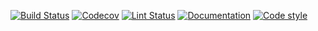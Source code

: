 [![Build Status](https://github.com/allen-cell-animated/abm-colony-collection/workflows/build/badge.svg)](https://github.com/allen-cell-animated/abm-colony-collection/actions?query=workflow%3Abuild)
[![Codecov](https://img.shields.io/codecov/c/gh/allen-cell-animated/abm-colony-collection?token=YSWZXHUW1R)](https://codecov.io/gh/allen-cell-animated/abm-colony-collection)
[![Lint Status](https://github.com/allen-cell-animated/abm-colony-collection/workflows/lint/badge.svg)](https://github.com/allen-cell-animated/abm-colony-collection/actions?query=workflow%3Alint)
[![Documentation](https://github.com/allen-cell-animated/abm-colony-collection/workflows/documentation/badge.svg)](https://allen-cell-animated.github.io/abm-colony-collection/)
[![Code style](https://img.shields.io/badge/code%20style-black-000000.svg)](https://github.com/psf/black)
